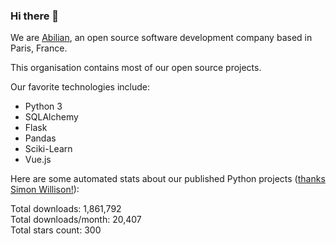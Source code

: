 ### Hi there 👋

We are [Abilian](https://abilian.com/), an open source software development company based in Paris, France.

This organisation contains most of our open source projects.

Our favorite technologies include:

- Python 3
- SQLAlchemy
- Flask
- Pandas
- Sciki-Learn
- Vue.js

Here are some automated stats about our published Python projects
([thanks Simon Willison!][sw-post]):

<!--marker-->
Total downloads: 1,861,792<br>
Total downloads/month: 20,407<br>
Total stars count: 300
<!--end-->

[sw-post]: https://simonwillison.net/2020/Jul/10/self-updating-profile-readme/